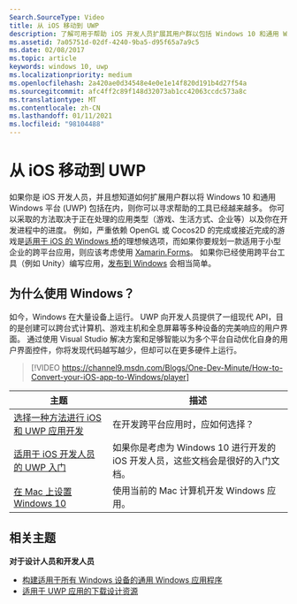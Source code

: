 ```yaml
---
Search.SourceType: Video
title: 从 iOS 移动到 UWP
description: 了解可用于帮助 iOS 开发人员扩展其用户群以包括 Windows 10 和通用 Windows 平台 (UWP) 的工具。
ms.assetid: 7a05751d-02df-4240-9ba5-d95f65a7a9c5
ms.date: 02/08/2017
ms.topic: article
keywords: windows 10, uwp
ms.localizationpriority: medium
ms.openlocfilehash: 2a420ae0d34548e4e0e1e14f820d191b4d27f54a
ms.sourcegitcommit: afc4ff2c89f148d32073ab1cc42063ccdc573a8c
ms.translationtype: MT
ms.contentlocale: zh-CN
ms.lasthandoff: 01/11/2021
ms.locfileid: "98104488"
---
```

# <a name="move-from-ios-to-uwp"></a>从 iOS 移动到 UWP

如果你是 iOS 开发人员，并且想知道如何扩展用户群以将 Windows 10 和通用 Windows 平台 (UWP) 包括在内，则你可以寻求帮助的工具已经越来越多。 你可以采取的方法取决于正在处理的应用类型（游戏、生活方式、企业等）以及你在开发进程中的进度。 例如，严重依赖 OpenGL 或 Cocos2D 的完成或接近完成的游戏是[适用于 iOS 的 Windows 桥](https://github.com/microsoft/WinObjC)的理想候选项，而如果你要规划一款适用于小型企业的跨平台应用，则应该考虑使用 [Xamarin.Forms](/xamarin/xamarin-forms/)。 如果你已经使用跨平台工具（例如 Unity）编写应用，[发布到 Windows](https://blogs.unity3d.com/2015/09/09/windows-10-universal-apps-in-unity-5-2/) 会相当简单。

## <a name="why-windows"></a>为什么使用 Windows？

如今，Windows 在大量设备上运行。 UWP 向开发人员提供了一组现代 API，目的是创建可以跨台式计算机、游戏主机和全息屏幕等多种设备的完美响应的用户界面。 通过使用 Visual Studio 解决方案和足够智能以为多个平台自动优化自身的用户界面控件，你将发现代码越写越少，但却可以在更多硬件上运行。

> [!VIDEO https://channel9.msdn.com/Blogs/One-Dev-Minute/How-to-Convert-your-iOS-app-to-Windows/player]

| 主题 | 描述 |
|-------|-------------|
| [选择一种方法进行 iOS 和 UWP 应用开发](selecting-an-approach-to-ios-and-uwp-app-development.md) | 在开发跨平台应用时，应如何选择？ |
| [适用于 iOS 开发人员的 UWP 入门](getting-started-with-uwp-for-ios-developers.md) | 如果你是考虑为 Windows 10 进行开发的 iOS 开发人员，这些文档会是很好的入门文档。 |
| [在 Mac 上设置 Windows 10](setting-up-your-mac-with-windows-10.md) | 使用当前的 Mac 计算机开发 Windows 应用。 |

## <a name="related-topics"></a>相关主题

**对于设计人员和开发人员**
* [构建适用于所有 Windows 设备的通用 Windows 应用程序](../get-started/universal-application-platform-guide.md)
* [适用于 UWP 应用的下载设计资源](../design/downloads/index.md)